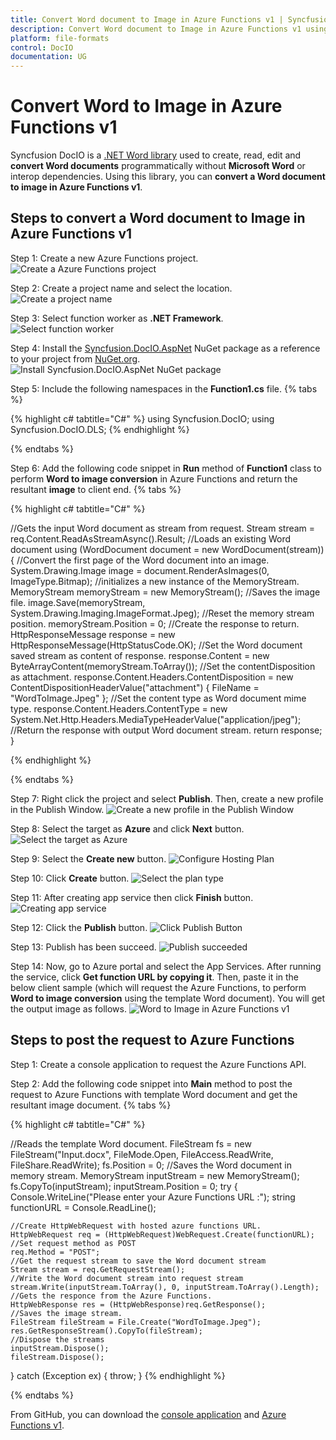 ```yaml
---
title: Convert Word document to Image in Azure Functions v1 | Syncfusion
description: Convert Word document to Image in Azure Functions v1 using .NET Word (DocIO) library without Microsoft Word or interop dependencies.
platform: file-formats
control: DocIO
documentation: UG
---
```


# Convert Word to Image in Azure Functions v1

Syncfusion DocIO is a [.NET Word library](https://www.syncfusion.com/document-processing/word-framework/net/word-library) used to create, read, edit and **convert Word documents** programmatically without **Microsoft Word** or interop dependencies. Using this library, you can **convert a Word document to image in Azure Functions v1**.

## Steps to convert a Word document to Image in Azure Functions v1

Step 1: Create a new Azure Functions project.
![Create a Azure Functions project](Azure_Images/Functions_v1/Azure_Function_WordtoPDF.png)

Step 2: Create a project name and select the location.
![Create a project name](Azure_Images/Functions_v1/Configuration_WordtoImage.png)

Step 3: Select function worker as **.NET Framework**.
![Select function worker](Azure_Images/Functions_v1/Additional_Information_WordtoPDF.png)

Step 4: Install the [Syncfusion.DocIO.AspNet](https://www.nuget.org/packages/Syncfusion.DocIO.AspNet) NuGet package as a reference to your project from [NuGet.org](https://www.nuget.org/).
![Install Syncfusion.DocIO.AspNet NuGet package](Azure_Images/Functions_v1/Nuget-Package_WordtoImage.png)

Step 5: Include the following namespaces in the **Function1.cs** file.
{% tabs %}

{% highlight c# tabtitle="C#" %}
using Syncfusion.DocIO;
using Syncfusion.DocIO.DLS;
{% endhighlight %}

{% endtabs %}

Step 6: Add the following code snippet in **Run** method of **Function1** class to perform **Word to image conversion** in Azure Functions and return the resultant **image** to client end.
{% tabs %}

{% highlight c# tabtitle="C#" %}

//Gets the input Word document as stream from request.
Stream stream = req.Content.ReadAsStreamAsync().Result;
//Loads an existing Word document
using (WordDocument document = new WordDocument(stream))
{
    //Convert the first page of the Word document into an image.
    System.Drawing.Image image = document.RenderAsImages(0, ImageType.Bitmap);
    //initializes a new instance of the MemoryStream.
    MemoryStream memoryStream = new MemoryStream();
    //Saves the image file.
    image.Save(memoryStream, System.Drawing.Imaging.ImageFormat.Jpeg);
    //Reset the memory stream position.
    memoryStream.Position = 0;
    //Create the response to return.
    HttpResponseMessage response = new HttpResponseMessage(HttpStatusCode.OK);
    //Set the Word document saved stream as content of response.
    response.Content = new ByteArrayContent(memoryStream.ToArray());
    //Set the contentDisposition as attachment.
    response.Content.Headers.ContentDisposition = new ContentDispositionHeaderValue("attachment")
    {
        FileName = "WordToImage.Jpeg"
    };
    //Set the content type as Word document mime type.
    response.Content.Headers.ContentType = new System.Net.Http.Headers.MediaTypeHeaderValue("application/jpeg");
    //Return the response with output Word document stream.
    return response;
}

{% endhighlight %}

{% endtabs %}

Step 7: Right click the project and select **Publish**. Then, create a new profile in the Publish Window.
![Create a new profile in the Publish Window](Azure_Images/Functions_v1/Publish_WordtoImage.png)

Step 8: Select the target as **Azure** and click **Next** button.
![Select the target as Azure](Azure_Images/Functions_v1/Target_WordtoPDF.png)

Step 9: Select the **Create new** button.
![Configure Hosting Plan](Azure_Images/Functions_v1/Function_Instance_WordtoImage.png)

Step 10: Click **Create** button. 
![Select the plan type](Azure_Images/Functions_v1/Subscription_detail_WordtoImage.png)

Step 11: After creating app service then click **Finish** button.
![Creating app service](Azure_Images/Functions_v1/Function_Instance_WordtoImage.png)

Step 12: Click the **Publish** button.
![Click Publish Button](Azure_Images/Functions_v1/Before_Publish_WordtoPDF.png)

Step 13: Publish has been succeed.
![Publish succeeded](Azure_Images/Functions_v1/Published_WordtoImage.png)

Step 14: Now, go to Azure portal and select the App Services. After running the service, click **Get function URL by copying it**. Then, paste it in the below client sample (which will request the Azure Functions, to perform **Word to image conversion** using the template Word document). You will get the output image as follows.
![Word to Image in Azure Functions v1](Azure_Images/Functions_v1/Output-WordtoImage.png)

## Steps to post the request to Azure Functions

Step 1: Create a console application to request the Azure Functions API.

Step 2: Add the following code snippet into **Main** method to post the request to Azure Functions with template Word document and get the resultant image document.
{% tabs %}

{% highlight c# tabtitle="C#" %}

//Reads the template Word document.
FileStream fs = new FileStream("Input.docx", FileMode.Open, FileAccess.ReadWrite, FileShare.ReadWrite);
fs.Position = 0;
//Saves the Word document in memory stream.
MemoryStream inputStream = new MemoryStream();
fs.CopyTo(inputStream);
inputStream.Position = 0;
try
{
    Console.WriteLine("Please enter your Azure Functions URL :");
    string functionURL = Console.ReadLine();

    //Create HttpWebRequest with hosted azure functions URL.                
    HttpWebRequest req = (HttpWebRequest)WebRequest.Create(functionURL);
    //Set request method as POST
    req.Method = "POST";
    //Get the request stream to save the Word document stream
    Stream stream = req.GetRequestStream();
    //Write the Word document stream into request stream
    stream.Write(inputStream.ToArray(), 0, inputStream.ToArray().Length);
    //Gets the responce from the Azure Functions.
    HttpWebResponse res = (HttpWebResponse)req.GetResponse();
    //Saves the image stream.
    FileStream fileStream = File.Create("WordToImage.Jpeg");
    res.GetResponseStream().CopyTo(fileStream);
    //Dispose the streams
    inputStream.Dispose();
    fileStream.Dispose();
}
catch (Exception ex)
{
    throw;
}
{% endhighlight %}

{% endtabs %}

From GitHub, you can download the [console application](https://github.com/SyncfusionExamples/DocIO-Examples/tree/main/Word-to-Image-conversion/Convert-Word-to-image/Azure/Azure_Functions/Console_Application) and [Azure Functions v1](https://github.com/SyncfusionExamples/DocIO-Examples/tree/main/Word-to-Image-conversion/Convert-Word-to-image/Azure/Azure_Functions/Azure_Functions_v1).

